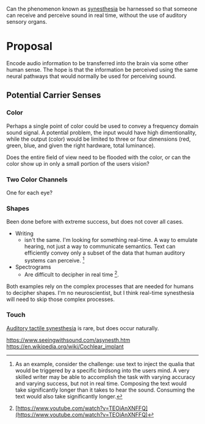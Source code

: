 Can the phenomenon known as [synesthesia](https://en.wikipedia.org/wiki/Synesthesia) be harnessed so that someone can receive and perceive sound in real time, without the use of auditory sensory organs.

# Proposal

Encode audio information to be transferred into the brain via some other human sense. The hope is that the information be perceived using the same neural pathways that would normally be used for perceiving sound.

## Potential Carrier Senses

### Color

Perhaps a single point of color could be used to convey a frequency domain sound signal. A potential problem, the input would have high dimentionality, while the output (color) would be limited to three or four dimensions (red, green, blue, and given the right hardware, total luminance).

Does the entire field of view need to be flooded with the color, or can the color show up in only a small portion of the users vision?

### Two Color Channels

One for each eye?

### Shapes

Been done before with extreme success, but does not cover all cases.
- Writing
  - isn't the same. I'm looking for something real-time. A way to emulate hearing, not just a way to communicate semantics. Text can efficiently convey only a subset of the data that human auditory systems can perceive. [^2]
- Spectrograms
  - Are difficult to decipher in real time [^1].

Both examples rely on the complex processes that are needed for humans to decipher shapes. I'm no neuroscientist, but I think real-time synesthesia will need to skip those complex processes.

### Touch

[Auditory tactile synesthesia](https://en.wikipedia.org/wiki/Synesthesia#Auditory%E2%80%93tactile_synesthesia) is rare, but does occur naturally.


[^1]: [https://www.youtube.com/watch?v=TEOiAnXNFFQ](https://www.youtube.com/watch?v=TEOiAnXNFFQ)

[^2]: As an example, consider the challenge: use text to inject the qualia that would be triggered by a specific birdsong into the users mind. A very skilled writer may be able to accomplish the task with varying accuracy and varying success, but not in real time. Composing the text would take significantly longer than it takes to hear the sound. Consuming the text would also take significantly longer.

https://www.seeingwithsound.com/asynesth.htm
https://en.wikipedia.org/wiki/Cochlear_implant
